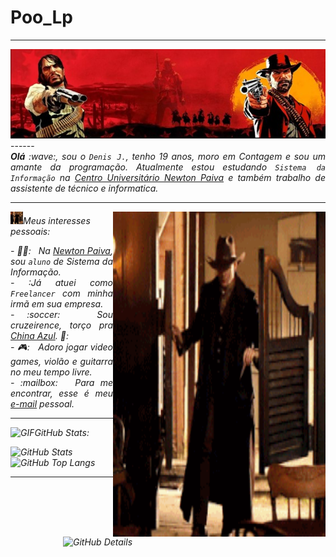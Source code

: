 # Poo_Lp

-----

<div align="center">
<img alt="Header" src="https://github.com/Dnizdj/Dnizdj/blob/main/img/Imagem1.jpg"/>
</div>
------
</div>
<div align="justify">
<i><b>Olá</b> :wave:, sou o <code>Denis J.</code>, tenho 19 anos, moro em Contagem e sou um amante da programação. Atualmente estou estudando <code>Sistema da Informação</code> na <a href="https://newtonpaiva.br/" target="_blank">Centro Universitário Newton Paiva</a> e também trabalho de assistente de técnico e informatica.
</div>

-----

<div>
<div>
<img align="right" alt="GIF" src="https://github.com/Dnizdj/Dnizdj/blob/main/img/gif%20git.gif" width="340px" height="520px"/>
</div>

<img height="20" alt="GIF" src="https://github.com/Dnizdj/Dnizdj/blob/main/img/gif%20git.gif"/>Meus interesses pessoais:

<div align="justify">
<p> 
- 👨‍🎓: &nbsp; Na <a href="https://newtonpaiva.br/" target="_blank">Newton Paiva</a>, sou <code>aluno</code> de Sistema da Informação. <br />
- :Já atuei como <code>Freelancer</code> com minha irmã em sua empresa. <br />
- :soccer: &nbsp; Sou cruzeirence, torço pra <a href="https://www.cruzeiro.com.br/"_blank">China Azul</a>. 🦊:<br />
- 🎮: &nbsp; Adoro jogar video games, violão e guitarra no meu tempo livre.<br />
- :mailbox: &nbsp; Para me encontrar, esse é meu <a href="mailto:denisjuniordj4@gmail.com" target="_blank">e-mail</a> pessoal.<br />
</p>
</div>
</div>

-----

<img height="20" alt="GIF" src="https://github.com/Dnizdj/Dnizdj/blob/main/img/graphic.gif?raw=true"/>GitHub Stats:

<div>
<img align="right" alt="GitHub Details" width="420px" src="http://github-profile-summary-cards.vercel.app/api/cards/profile-details?username=Dnizdj&theme=github_dark"/>
<!--- <img alt="GitHub Commits" width="200px" src="http://github-profile-summary-cards.vercel.app/api/cards/productive-time?username=Dnizdj&theme=github_dark"/> -->
<img alt="GitHub Stats" width="200px" src="http://github-profile-summary-cards.vercel.app/api/cards/stats?username=Dnizdj&theme=github_dark"/>
<img alt="GitHub Top Langs" width="200px" src="http://github-profile-summary-cards.vercel.app/api/cards/repos-per-language?username=Dnizdj&theme=github_dark"/>
</div>

-----
